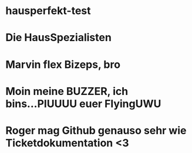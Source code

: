 # hausperfekt-test
# Die HausSpezialisten

# Marvin flex Bizeps, bro

# Moin meine BUZZER, ich bins...PIUUUU euer FlyingUWU

# Roger mag Github genauso sehr wie Ticketdokumentation <3